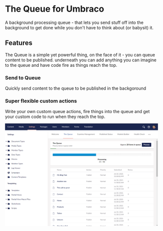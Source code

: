 # The Queue for Umbraco 

A background processing queue - that lets you send stuff off into the 
background to get done while you don't have to think about (or babysit) it.

## Features
The Queue is a simple yet powerful thing, on the face of it - you can queue content to be published. underneath you can add anything you can imagine to the queue and have code fire as things reach the top. 

### Send to Queue
Quickly send content to the queue to be published in the backgoround

### Super flexible custom actions
Write your own custom queue actions, fire things into the queue and 
get your custom code to run when they reach the top. 

![](./screenshots/process-queue.png)